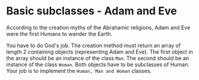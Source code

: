 # Basic subclasses - Adam and Eve

According to the creation myths of the Abrahamic religions, Adam and Eve were the first Humans to wander the Earth.

You have to do God's job. The creation method must return an array of length 2 containing objects (representing Adam and
Eve). The first object in the array should be an instance of the class ```Man```. The second should be an instance of
the class ```Woman```. Both objects have to be subclasses of Human. Your job is to implement
the ```Human, Man and Woman``` classes.